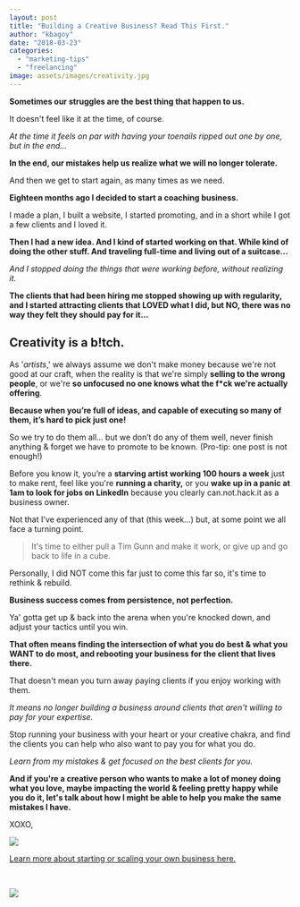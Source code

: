 ```yaml
---
layout: post
title: "Building a Creative Business? Read This First."
author: "kbagoy"
date: "2018-03-23"
categories: 
  - "marketing-tips"
  - "freelancing"
image: assets/images/creativity.jpg
---
```


**Sometimes our struggles are the best thing that happen to us.**

It doesn't feel like it at the time, of course.

_At the time it feels on par with having your toenails ripped out one by one, but in the end..._

**In the end, our mistakes help us realize what we will no longer tolerate.**

And then we get to start again, as many times as we need.

**Eighteen months ago I decided to start a coaching business.**

I made a plan, I built a website, I started promoting, and in a short while I got a few clients and I loved it.

**Then I had a new idea. And I kind of started working on that. While kind of doing the other stuff. And traveling full-time and living out of a suitcase...**

_And I stopped doing the things that were working before, without realizing it._

**The clients that had been hiring me stopped showing up with regularity, and I started attracting clients that LOVED what I did, but NO, there was no way they felt they should pay for it...**

## Creativity is a b!tch.

As '_artists_,' we always assume we don't make money because we're not good at our craft, when the reality is that we're simply **selling to the wrong people**, or we're **so unfocused no one knows what the f\*ck we're actually offering**.

**Because when you’re full of ideas, and capable of executing so many of them, it’s hard to pick just one!**

So we try to do them all... but we don’t do any of them well, never finish anything & forget we have to promote to be known. (Pro-tip: one post is not enough!)

Before you know it, you’re a **starving artist working 100 hours a week** just to make rent, feel like you're **running a charity,** or you **wake up in a panic at 1am to look for jobs on LinkedIn** because you clearly can.not.hack.it as a business owner.

Not that I've experienced any of that (this week...) but, at some point we all face a turning point.

> It's time to either pull a Tim Gunn and make it work, or give up and go back to life in a cube.

Personally, I did NOT come this far just to come this far so, it's time to rethink & rebuild.

**Business success comes from persistence, not perfection.**

Ya' gotta get up & back into the arena when you're knocked down, and adjust your tactics until you win.

**That often means finding the intersection of what you do best & what you WANT to do most, and rebooting your business for the client that lives there.**

That doesn't mean you turn away paying clients if you enjoy working with them.

_It means no longer building a business around clients that aren't willing to pay for your expertise._

Stop running your business with your heart or your creative chakra, and find the clients you can help who also want to pay you for what you do.

_Learn from my mistakes & get focused on the best clients for you._

**And if you're a creative person who wants to make a lot of money doing what you love, maybe impacting the world & feeling pretty happy while you do it, let's talk about how I might be able to help you make the same mistakes I have.**

XOXO,

![](images/content_sig1.png)

[Learn more about starting or scaling your own business here.](https://go.katebagoy.com/ebook) 

 

![](images/Creative-Business-683x1024.png)
